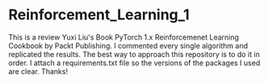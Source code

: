 # Reinforcement_Learning_1

This is a review Yuxi Liu's Book PyTorch 1.x Reinforcemenet Learning Cookbook by Packt Publishing. I commented every single algorithm and replicated the results.
The best way to approach this repository is to do it in order. I attach a requirements.txt file so the versions of the packages I used are clear. Thanks!
